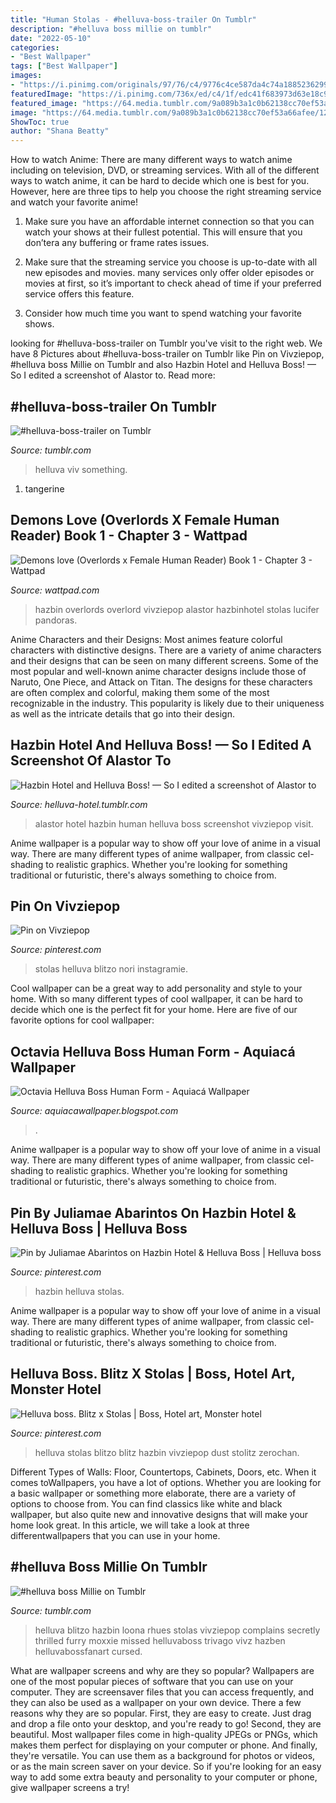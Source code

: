 ```yaml
---
title: "Human Stolas - #helluva-boss-trailer On Tumblr"
description: "#helluva boss millie on tumblr"
date: "2022-05-10"
categories:
- "Best Wallpaper"
tags: ["Best Wallpaper"]
images:
- "https://i.pinimg.com/originals/97/76/c4/9776c4ce587da4c74a1885236299716a.jpg"
featuredImage: "https://i.pinimg.com/736x/ed/c4/1f/edc41f683973d63e18c9aa2a44f5e06c.jpg"
featured_image: "https://64.media.tumblr.com/9a089b3a1c0b62138cc70ef53a66afee/125c50c962197920-57/s2048x3072/e059ee4ee857ccfdb37bbdc510739e3eb84c732f.png"
image: "https://64.media.tumblr.com/9a089b3a1c0b62138cc70ef53a66afee/125c50c962197920-57/s2048x3072/e059ee4ee857ccfdb37bbdc510739e3eb84c732f.png"
ShowToc: true
author: "Shana Beatty"
---
```



How to watch Anime: There are many different ways to watch anime including on television, DVD, or streaming services.
With all of the different ways to watch anime, it can be hard to decide which one is best for you. However, here are three tips to help you choose the right streaming service and watch your favorite anime!
1. Make sure you have an affordable internet connection so that you can watch your shows at their fullest potential. This will ensure that you don’tera any buffering or frame rates issues.

2. Make sure that the streaming service you choose is up-to-date with all new episodes and movies. many services only offer older episodes or movies at first, so it’s important to check ahead of time if your preferred service offers this feature.

3. Consider how much time you want to spend watching your favorite shows.

	

		
looking for #helluva-boss-trailer on Tumblr you've visit to the right web. We have 8 Pictures about #helluva-boss-trailer on Tumblr like Pin on Vivziepop, #helluva boss Millie on Tumblr and also Hazbin Hotel and Helluva Boss! — So I edited a screenshot of Alastor to. Read more:
		
    
## #helluva-boss-trailer On Tumblr

<img loading=lazy src="https://64.media.tumblr.com/8e164c78040f601ad3a74b6248826c14/11767bb5205dcccc-4e/s400x600/0d54d68946587d536eb9f098f9d9686e75d40bd6.png" onerror="this.onerror=null;this.src='https://tse3.mm.bing.net/th?id=OIP.L2HrRx8QSCYzvW4loF_bSAAAAA&amp;pid=15.1';" alt="#helluva-boss-trailer on Tumblr">

_Source: tumblr.com_

>helluva viv something. 

	

1. tangerine 

    
## Demons Love (Overlords X Female Human Reader) Book 1 - Chapter 3 - Wattpad

<img loading=lazy src="https://d.wattpad.com/story_parts/840263824/images/15f48a08a096f45655588234768.jpg" onerror="this.onerror=null;this.src='https://tse4.mm.bing.net/th?id=OIP.BlDiNyak0KfLNVxBkqbILQHaD8&amp;pid=15.1';" alt="Demons love (Overlords x Female Human Reader) Book 1 - Chapter 3 - Wattpad">

_Source: wattpad.com_

>hazbin overlords overlord vivziepop alastor hazbinhotel stolas lucifer pandoras. 

	

Anime Characters and their Designs: Most animes feature colorful characters with distinctive designs.
There are a variety of anime characters and their designs that can be seen on many different screens. Some of the most popular and well-known anime character designs include those of Naruto, One Piece, and Attack on Titan. The designs for these characters are often complex and colorful, making them some of the most recognizable in the industry. This popularity is likely due to their uniqueness as well as the intricate details that go into their design.

    
## Hazbin Hotel And Helluva Boss! — So I Edited A Screenshot Of Alastor To

<img loading=lazy src="https://64.media.tumblr.com/23f14397e418124a4e529ef7be8b1c56/c443cd0a2a969387-76/s1280x1920/77b7e2ef4e217077620035b5852c64bf1dc0547f.png" onerror="this.onerror=null;this.src='https://tse3.mm.bing.net/th?id=OIP.IOjEQQTe-r9f4v4TZXOFrAHaFb&amp;pid=15.1';" alt="Hazbin Hotel and Helluva Boss! — So I edited a screenshot of Alastor to">

_Source: helluva-hotel.tumblr.com_

>alastor hotel hazbin human helluva boss screenshot vivziepop visit. 

	

Anime wallpaper is a popular way to show off your love of anime in a visual way. There are many different types of anime wallpaper, from classic cel-shading to realistic graphics. Whether you're looking for something traditional or futuristic, there's always something to choice from.

    
## Pin On Vivziepop

<img loading=lazy src="https://i.pinimg.com/originals/97/76/c4/9776c4ce587da4c74a1885236299716a.jpg" onerror="this.onerror=null;this.src='https://tse1.mm.bing.net/th?id=OIP.DIzgtm1ulHzrbX2A2qHzbAHaIE&amp;pid=15.1';" alt="Pin on Vivziepop">

_Source: pinterest.com_

>stolas helluva blitzo nori instagramie. 

	

Cool wallpaper can be a great way to add personality and style to your home. With so many different types of cool wallpaper, it can be hard to decide which one is the perfect fit for your home. Here are five of our favorite options for cool wallpaper: 

    
## Octavia Helluva Boss Human Form - Aquiacá Wallpaper

<img loading=lazy src="https://i.imgur.com/53dQFr4.jpg" onerror="this.onerror=null;this.src='https://tse1.mm.bing.net/th?id=OIP.2AbliAI3P0BZUCX62UF_aAHaHU&amp;pid=15.1';" alt="Octavia Helluva Boss Human Form - Aquiacá Wallpaper">

_Source: aquiacawallpaper.blogspot.com_

>. 

	

Anime wallpaper is a popular way to show off your love of anime in a visual way. There are many different types of anime wallpaper, from classic cel-shading to realistic graphics. Whether you're looking for something traditional or futuristic, there's always something to choice from.

    
## Pin By Juliamae Abarintos On Hazbin Hotel &amp; Helluva Boss | Helluva Boss

<img loading=lazy src="https://i.pinimg.com/736x/72/05/4d/72054db355851419e78a8dc97b3841a0.jpg" onerror="this.onerror=null;this.src='https://tse3.mm.bing.net/th?id=OIP.-zhfOPMok3QfYM63pmsqAwHaF7&amp;pid=15.1';" alt="Pin by Juliamae Abarintos on Hazbin Hotel &amp; Helluva Boss | Helluva boss">

_Source: pinterest.com_

>hazbin helluva stolas. 

	

Anime wallpaper is a popular way to show off your love of anime in a visual way. There are many different types of anime wallpaper, from classic cel-shading to realistic graphics. Whether you're looking for something traditional or futuristic, there's always something to choice from.

    
## Helluva Boss. Blitz X Stolas | Boss, Hotel Art, Monster Hotel

<img loading=lazy src="https://i.pinimg.com/736x/ed/c4/1f/edc41f683973d63e18c9aa2a44f5e06c.jpg" onerror="this.onerror=null;this.src='https://tse3.mm.bing.net/th?id=OIP.UORnF-kifa_s1_smQ-wajgHaJH&amp;pid=15.1';" alt="Helluva boss. Blitz x Stolas | Boss, Hotel art, Monster hotel">

_Source: pinterest.com_

>helluva stolas blitzo blitz hazbin vivziepop dust stolitz zerochan. 

	

Different Types of Walls: Floor, Countertops, Cabinets, Doors, etc.
When it comes toWallpapers, you have a lot of options. Whether you are looking for a basic wallpaper or something more elaborate, there are a variety of options to choose from. You can find classics like white and black wallpaper, but also quite new and innovative designs that will make your home look great. In this article, we will take a look at three differentwallpapers that you can use in your home.

    
## #helluva Boss Millie On Tumblr

<img loading=lazy src="https://64.media.tumblr.com/9a089b3a1c0b62138cc70ef53a66afee/125c50c962197920-57/s2048x3072/e059ee4ee857ccfdb37bbdc510739e3eb84c732f.png" onerror="this.onerror=null;this.src='https://tse1.mm.bing.net/th?id=OIP.2SyixrL3Y76y5V2GGxdfsAHaGJ&amp;pid=15.1';" alt="#helluva boss Millie on Tumblr">

_Source: tumblr.com_

>helluva blitzo hazbin loona rhues stolas vivziepop complains secretly thrilled furry moxxie missed helluvaboss trivago vivz hazben helluvabossfanart cursed. 

	

What are wallpaper screens and why are they so popular?
Wallpapers are one of the most popular pieces of software that you can use on your computer. They are screensaver files that you can access frequently, and they can also be used as a wallpaper on your own device. There a few reasons why they are so popular. First, they are easy to create. Just drag and drop a file onto your desktop, and you're ready to go! Second, they are beautiful. Most wallpaper files come in high-quality JPEGs or PNGs, which makes them perfect for displaying on your computer or phone. And finally, they're versatile. You can use them as a background for photos or videos, or as the main screen saver on your device. So if you're looking for an easy way to add some extra beauty and personality to your computer or phone, give wallpaper screens a try!

